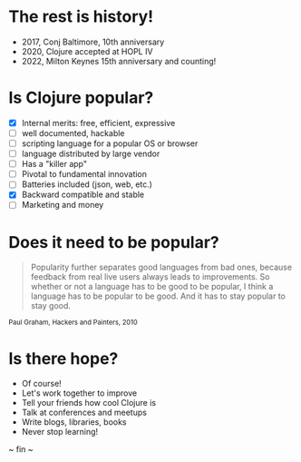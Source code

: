 # The rest is history!

* 2017, Conj Baltimore, 10th anniversary
* 2020, Clojure accepted at HOPL IV
* 2022, Milton Keynes 15th anniversary and counting!

# Is Clojure popular?

* [x] Internal merits: free, efficient, expressive
* [ ] well documented, hackable
* [ ] scripting language for a popular OS or browser
* [ ] language distributed by large vendor
* [ ] Has a "killer app"
* [ ] Pivotal to fundamental innovation
* [ ] Batteries included (json, web, etc.)
* [x] Backward compatible and stable
* [ ] Marketing and money

# Does it need to be popular?

> Popularity further separates good languages from bad ones, because feedback from real live users always leads to improvements. So whether or not a language has to be good to be popular, I think a language has to be popular to be good. And it has to stay popular to stay good.

<small>Paul Graham, Hackers and Painters, 2010</small>

# Is there hope?

* Of course!
* Let's work together to improve
* Tell your friends how cool Clojure is
* Talk at conferences and meetups
* Write blogs, libraries, books
* Never stop learning!

~ fin ~
